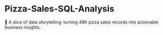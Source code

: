 # Pizza-Sales-SQL-Analysis
🍕 A slice of data storytelling: turning 48K pizza sales records into actionable business insights.
